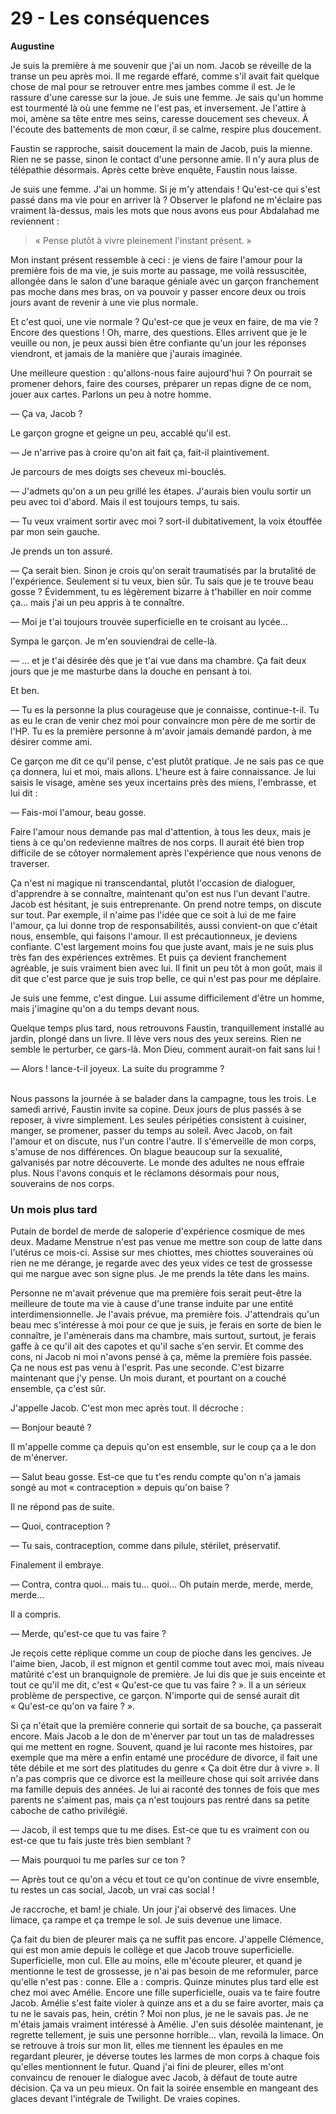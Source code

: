 # 29 - Les conséquences

**Augustine**

Je suis la première à me souvenir que j'ai un nom.
Jacob se réveille de la transe un peu après moi.
Il me regarde effaré, comme s'il avait fait quelque chose de mal pour se retrouver entre mes jambes comme il est.
Je le rassure d'une caresse sur la joue.
Je suis une femme.
Je sais qu'un homme est tourmenté là où une femme ne l'est pas, et inversement.
Je l'attire à moi, amène sa tête entre mes seins, caresse doucement ses cheveux.
À l'écoute des battements de mon cœur, il se calme, respire plus doucement.

Faustin se rapproche, saisit doucement la main de Jacob, puis la mienne.
Rien ne se passe, sinon le contact d'une personne amie.
Il n'y aura plus de télépathie désormais.
Après cette brève enquête, Faustin nous laisse.

Je suis une femme.
J'ai un homme.
Si je m'y attendais !
Qu'est-ce qui s'est passé dans ma vie pour en arriver là ?
Observer le plafond ne m'éclaire pas vraiment là-dessus, mais les mots que nous avons eus pour Abdalahad me reviennent :

> « Pense plutôt à vivre pleinement l'instant présent. »

Mon instant présent ressemble à ceci :
je viens de faire l'amour pour la première fois de ma vie,
je suis morte au passage, me voilà ressuscitée,
allongée dans le salon d'une baraque géniale avec un garçon franchement pas moche dans mes bras,
on va pouvoir y passer encore deux ou trois jours avant de revenir à une vie plus normale.

Et c'est quoi, une vie normale ?
Qu'est-ce que je veux en faire, de ma vie ?
Encore des questions !
Oh, marre, des questions.
Elles arrivent que je le veuille ou non, je peux aussi bien être confiante qu'un jour les réponses viendront, et jamais de la manière que j'aurais imaginée.

Une meilleure question : qu'allons-nous faire aujourd'hui ?
On pourrait se promener dehors, faire des courses, préparer un repas digne de ce nom, jouer aux cartes.
Parlons un peu à notre homme.

— Ça va, Jacob ?

Le garçon grogne et geigne un peu, accablé qu'il est.

— Je n'arrive pas à croire qu'on ait fait ça, fait-il plaintivement.

Je parcours de mes doigts ses cheveux mi-bouclés.

— J'admets qu'on a un peu grillé les étapes.
J'aurais bien voulu sortir un peu avec toi d'abord.
Mais il est toujours temps, tu sais.

— Tu veux vraiment sortir avec moi ?
sort-il dubitativement, la voix étouffée par mon sein gauche.

Je prends un ton assuré.

— Ça serait bien.
Sinon je crois qu'on serait traumatisés par la brutalité de l'expérience.
Seulement si tu veux, bien sûr.
Tu sais que je te trouve beau gosse ?
Évidemment, tu es légèrement  bizarre à t'habiller en noir comme ça...
mais j'ai un peu appris à te connaître.

— Moi je t'ai toujours trouvée superficielle en te croisant au lycée...

Sympa le garçon. Je m'en souviendrai de celle-là.

— ... et je t'ai désirée dès que je t'ai vue dans ma chambre.
Ça fait deux jours que je me masturbe dans la douche en pensant à toi.

Et ben.

— Tu es la personne la plus courageuse que je connaisse, continue-t-il.
Tu as eu le cran de venir chez moi pour convaincre mon père de me sortir de l'HP.
Tu es la première personne à m'avoir jamais demandé pardon, à me désirer comme ami.

Ce garçon me dit ce qu'il pense, c'est plutôt pratique.
Je ne sais pas ce que ça donnera, lui et moi, mais allons.
L'heure est à faire connaissance.
Je lui saisis le visage, amène ses yeux incertains près des miens, l'embrasse, et lui dit :

— Fais-moi l'amour, beau gosse.


Faire l'amour nous demande pas mal d'attention, à tous les deux, mais je tiens à ce qu'on redevienne maîtres de nos corps.
Il aurait été bien trop difficile de se côtoyer normalement après l'expérience que nous venons de traverser.

Ça n'est ni magique ni transcendantal, plutôt l'occasion de dialoguer, d'apprendre à se connaître, maintenant qu'on est nus l'un devant l'autre.
Jacob est hésitant, je suis entreprenante.
On prend notre temps, on discute sur tout.
Par exemple, il n'aime pas l'idée que ce soit à lui de me faire l'amour, ça lui donne trop de responsabilités,
aussi convient-on que c'était nous, ensemble, qui faisons l'amour.
Il est précautionneux, je deviens confiante.
C'est largement moins fou que juste avant, mais je ne suis plus très fan des expériences extrêmes.
Et puis ça devient franchement agréable, je suis vraiment bien avec lui.
Il finit un peu tôt à mon goût, mais il dit que c'est parce que je suis trop belle, ce qui n'est pas pour me déplaire.

Je suis une femme, c'est dingue.
Lui assume difficilement d'être un homme, mais j'imagine qu'on a du temps devant nous.

Quelque temps plus tard, nous retrouvons Faustin, tranquillement installé au jardin, plongé dans un livre.
Il lève vers nous des yeux sereins.
Rien ne semble le perturber, ce gars-là.
Mon Dieu, comment aurait-on fait sans lui !

— Alors ! lance-t-il joyeux. La suite du programme ?<br /><br />

Nous passons la journée à se balader dans la campagne, tous les trois.
Le samedi arrivé, Faustin invite sa copine.
Deux jours de plus passés à se reposer, à vivre simplement.
Les seules péripéties consistent à cuisiner, manger, se promener, passer du temps au soleil.
Avec Jacob, on fait l'amour et on discute, nus l'un contre l'autre.
Il s'émerveille de mon corps, s'amuse de nos différences.
On blague beaucoup sur la sexualité, galvanisés par notre découverte.
Le monde des adultes ne nous effraie plus.
Nous l'avons conquis et le réclamons désormais pour nous, souverains de nos corps.

### Un mois plus tard

Putain de bordel de merde de saloperie d'expérience cosmique de mes deux.
Madame Menstrue n'est pas venue me mettre son coup de latte dans l'utérus ce mois-ci.
Assise sur mes chiottes, mes chiottes souveraines où rien ne me dérange, je regarde avec des yeux vides ce test de grossesse qui me nargue avec son signe plus.
Je me prends la tête dans les mains.

Personne ne m'avait prévenue que ma première fois serait peut-être la meilleure de toute ma vie à cause d'une transe induite par une entité interdimensionnelle.
Je l'avais prévue, ma première fois.
J'attendrais qu'un beau mec s'intéresse à moi pour ce que je suis, je ferais en sorte de bien le connaître, je l'amènerais dans ma chambre, mais surtout, surtout, je ferais gaffe à ce qu'il ait des capotes et qu'il sache s'en servir.
Et comme des cons, ni Jacob ni moi n'avons pensé à ça, même la première fois passée.
Ça ne nous est pas venu à l'esprit.
Pas une seconde.
C'est bizarre maintenant que j'y pense.
Un mois durant, et pourtant on a couché ensemble, ça c'est sûr.

J'appelle Jacob.
C'est mon mec après tout.
Il décroche :

— Bonjour beauté ?

Il m'appelle comme ça depuis qu'on est ensemble, sur le coup ça a le don de m'énerver.

— Salut beau gosse.
Est-ce que tu t'es rendu compte qu'on n'a jamais songé au mot « contraception » depuis qu'on baise ?

Il ne répond pas de suite.

— Quoi, contraception ?

— Tu sais, contraception, comme dans pilule, stérilet, préservatif.

Finalement il embraye.

— Contra, contra quoi... mais tu... quoi...
Oh putain merde, merde, merde, merde...

Il a compris.

— Merde, qu'est-ce que tu vas faire ?

Je reçois cette réplique comme un coup de pioche dans les gencives.
Je l'aime bien, Jacob, il est mignon et gentil comme tout avec moi, mais niveau matûrité c'est un branquignole de première.
Je lui dis que je suis enceinte et tout ce qu'il me dit, c'est « Qu'est-ce que tu vas faire ? ».
Il a un sérieux problème de perspective, ce garçon.
N'importe qui de sensé aurait dit « Qu'est-ce qu'on va faire ? ».

Si ça n'était que la première connerie qui sortait de sa bouche, ça passerait encore.
Mais Jacob a le don de m'énerver par tout un tas de maladresses qui me mettent en rogne.
Souvent, quand je lui raconte mes histoires, par exemple que ma mère a enfin entamé une procédure de divorce, il fait une tête débile et me sort des platitudes du genre « Ça doit être dur à vivre ».
Il n'a pas compris que ce divorce est la meilleure chose qui soit arrivée dans ma famille depuis des années.
Je lui ai raconté des tonnes de fois que mes parents ne s'aiment pas, mais ça n'est toujours pas rentré dans sa petite caboche de catho privilégié.

— Jacob, il est temps que tu me dises.
Est-ce que tu es vraiment con ou est-ce que tu fais juste très bien semblant ?

— Mais pourquoi tu me parles sur ce ton ?

— Après tout ce qu'on a vécu et tout ce qu'on continue de vivre ensemble, tu restes un cas social, Jacob, un vrai cas social !

Je raccroche, et bam! je chiale.
Un jour j'ai observé des limaces.
Une limace, ça rampe et ça trempe le sol.
Je suis devenue une limace.

Ça fait du bien de pleurer mais ça ne suffit pas encore.
J'appelle Clémence, qui est mon amie depuis le collège et que Jacob trouve superficielle.
Superficielle, mon cul.
Elle au moins, elle m'écoute pleurer, et quand je mentionne le test de grossesse, je n'ai pas besoin de me reformuler, parce qu'elle n'est pas : conne.
Elle a : compris.
Quinze minutes plus tard elle est chez moi avec Amélie.
Encore une fille superficielle, ouais va te faire foutre Jacob.
Amélie s'est faite violer à quinze ans et a du se faire avorter, mais ça tu ne le savais pas, hein, crétin ?
Moi non plus, je ne le savais pas.
Je ne m'étais jamais vraiment intéressé à Amélie.
J'en suis désolée maintenant, je regrette tellement, je suis une personne horrible...
vlan, revoilà la limace.
On se retrouve à trois sur mon lit, elles me tiennent les épaules en me regardant pleurer, je déverse toutes les larmes de mon corps à chaque fois qu'elles mentionnent le futur.
Quand j'ai fini de pleurer, elles m'ont convaincu de renouer le dialogue avec Jacob, à défaut de toute autre décision.
Ça va un peu mieux.
On fait la soirée ensemble en mangeant des glaces devant l'intégrale de Twilight.
De vraies copines.
